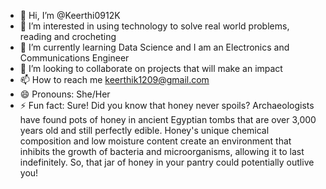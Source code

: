 - 👋 Hi, I’m @Keerthi0912K
- 👀 I’m interested in using technology to solve real world problems, reading and crocheting
- 🌱 I’m currently learning Data Science and I am an Electronics and Communications Engineer
- 💞️ I’m looking to collaborate on projects that will make an impact
- 📫 How to reach me keerthik1209@gmail.com 
- 😄 Pronouns: She/Her
- ⚡ Fun fact: Sure! Did you know that honey never spoils? Archaeologists have found pots of honey in ancient Egyptian tombs that are over 3,000 years old and still perfectly edible. Honey's unique chemical composition and low moisture content create an environment that inhibits the growth of bacteria and microorganisms, allowing it to last indefinitely. So, that jar of honey in your pantry could potentially outlive you!

<!---
Keerthi0912K/Keerthi0912K is a ✨ special ✨ repository because its `README.md` (this file) appears on your GitHub profile.
You can click the Preview link to take a look at your changes.
--->
